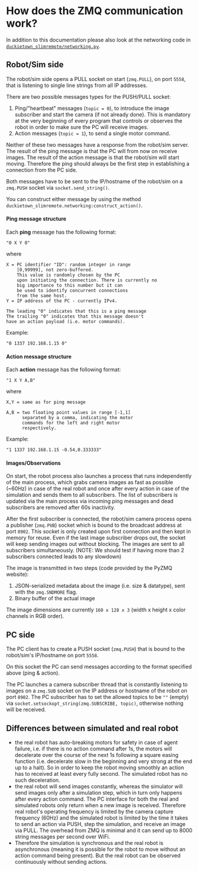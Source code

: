 # How does the ZMQ communication work?

In addition to this documentation please also look at the networking code in 
[`duckietown_slimremote/networking.py`](duckietown_slimremote/networking.py).

## Robot/Sim side

The robot/sim side opens a PULL socket on start (`zmq.PULL`), on port `5558`, that is listening to single line strings from all IP addresses.

There are two possible messages types for the PUSH/PULL socket:

1. Ping/"heartbeat" messages (`topic = 0`), to introduce the  image subscriber and start the camera (if not already done). This is mandatory at the very beginning of every program that controls or observes the robot in order to make sure the PC will receive images.  
2. Action messages (`topic = 1`), to send a single motor command. 

Neither of these two messages have a response from the robot/sim server. The result of the ping message is that the PC will from now on receive images. The result of the action message is that the robot/sim will start moving. Therefore the ping should always be the first step in establishing a connection from the PC side.

Both messages have to be sent to the IP/hostname of the robot/sim on a `zmq.PUSH` socket via `socket.send_string()`.

You can construct either message by using the method `duckietown_slimremote.networking:construct_action()`.

#### Ping message structure

Each **ping** message has the following format:

    "0 X Y 0"
    
where

    X = PC identifier "ID": random integer in range 
        [0,99999], not zero-buffered.
        This value is randomly chosen by the PC 
        upon initiating the connection. There is currently no
        big importance to this number but it can
        be used to identify concurrent connections
        from the same host.
    Y = IP address of the PC - currently IPv4.
    
    The leading "0" indicates that this is a ping message
    The trailing "0" indicates that this message doesn't
    have an action payload (i.e. motor commands).
    
Example:

    "0 1337 192.168.1.15 0"
    

#### Action message structure

Each **action** message has the following format:

    "1 X Y A,B"
    
where

    X,Y = same as for ping message
    
    A,B = two floating point values in range [-1,1] 
          separated by a comma, indicating the motor
          commands for the left and right motor 
          respectively.
    
Example:

    "1 1337 192.168.1.15 -0.54,0.333333"
    
#### Images/Observations

On start, the robot process also launches a process that runs independently of the main process, which grabs camera images as fast as possible (~60Hz) in case of the real robot and once after every action in case of the simulation and sends them to all subscribers. The list of subscribers is updated via the main process via incoming ping messages and dead subscribers are removed after 60s inactivity.

After the first subscriber is connected, the robot/sim camera process opens a publisher (`zmq.PUB`) socket which is bound to the broadcast address at port `8902`. This socket is only created upon first connection and then kept in memory for reuse. Even if the last image subscriber drops out, the socket will keep sending images out without blocking. The images are sent to all subscribers simultaneously. (NOTE: We should test if having more than 2 subscribers connected leads to any slowdown)

The image is transmitted in two steps (code provided by the PyZMQ website):
    
 1. JSON-serialized metadata about the image (i.e. size & datatype), sent with the `zmq.SNDMORE` flag.
 2. Binary buffer of the actual image
 
The image dimensions are currently `160 x 128 x 3` (width x height x color channels in RGB order).

## PC side

The PC client has to create a PUSH socket (`zmq.PUSH`) that is bound to the robot/sim's IP/hostname on port `5558`.

On this socket the PC can send messages according to the format specified above (ping & action).

The PC launches a camera subscriber thread that is constantly listening to images on a `zmq.SUB` socket on the IP address or hostname of the robot on port `8902`. The PC subscriber has to set the allowed topics to be `""` (empty) via `socket.setsockopt_string(zmq.SUBSCRIBE, topic)`, otherwise nothing will be received.
 
## Differences between simulated and real robot

- the real robot has auto-breaking motors for safety in case of agent failure, i.e. if there is no action command after 1s, the motors will decelerate over the course of the next 1s following a square easing function (i.e. decelerate slow in the beginning and very strong at the end up to a halt). So in order to keep the robot moving smoothly an action has to received at least every fully second. The simulated robot has no such deceleration.
- the real robot will send images constantly, whereas the simulator will send images only after a simulation step, which in turn only happens after every action command. The PC interface for both the real and simulated robots only return when a new image is received. Therefore real robot's operating frequency is limited by the camera capture frequency (60Hz) and the simulated robot is limited by the time it takes to send an action via PUSH, step the simulation, and receive an image via PULL. The overhead from ZMQ is minimal and it can send up to 8000 string messages per second over WiFi.
- Therefore the simulation is synchronous and the real robot is asynchronous (meaning it is possible for the robot to move without an action command being present). But the real robot can be observed continuously without sending actions.


